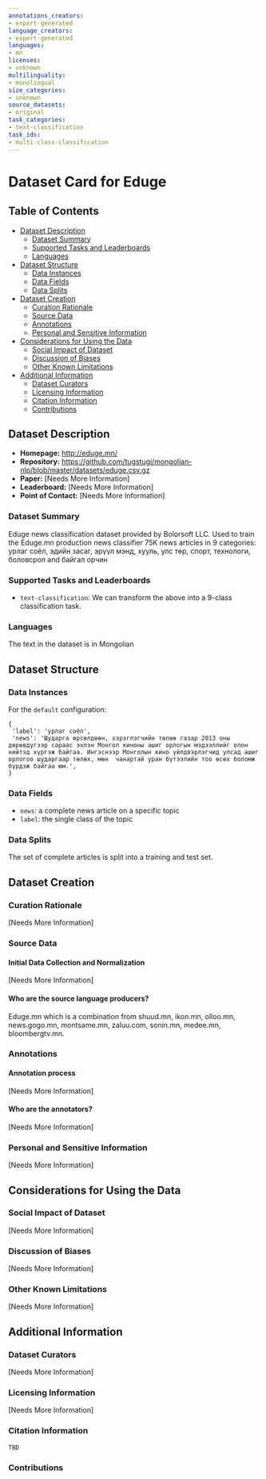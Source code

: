 ```yaml
---
annotations_creators:
- expert-generated
language_creators:
- expert-generated
languages:
- mn
licenses:
- unknown
multilinguality:
- monolingual
size_categories:
- unknown
source_datasets:
- original
task_categories:
- text-classification
task_ids:
- multi-class-classification
---
```



# Dataset Card for Eduge

## Table of Contents
- [Dataset Description](#dataset-description)
  - [Dataset Summary](#dataset-summary)
  - [Supported Tasks and Leaderboards](#supported-tasks-and-leaderboards)
  - [Languages](#languages)
- [Dataset Structure](#dataset-structure)
  - [Data Instances](#data-instances)
  - [Data Fields](#data-fields)
  - [Data Splits](#data-splits)
- [Dataset Creation](#dataset-creation)
  - [Curation Rationale](#curation-rationale)
  - [Source Data](#source-data)
  - [Annotations](#annotations)
  - [Personal and Sensitive Information](#personal-and-sensitive-information)
- [Considerations for Using the Data](#considerations-for-using-the-data)
  - [Social Impact of Dataset](#social-impact-of-dataset)
  - [Discussion of Biases](#discussion-of-biases)
  - [Other Known Limitations](#other-known-limitations)
- [Additional Information](#additional-information)
  - [Dataset Curators](#dataset-curators)
  - [Licensing Information](#licensing-information)
  - [Citation Information](#citation-information)
  - [Contributions](#contributions)

## Dataset Description

- **Homepage:** http://eduge.mn/
- **Repository:** https://github.com/tugstugi/mongolian-nlp/blob/master/datasets/eduge.csv.gz
- **Paper:** [Needs More Information]
- **Leaderboard:** [Needs More Information]
- **Point of Contact:** [Needs More Information]

### Dataset Summary

Eduge news classification dataset provided by Bolorsoft LLC. Used to train the Eduge.mn production news classifier
75K news articles in 9 categories: урлаг соёл, эдийн засаг, эрүүл мэнд, хууль, улс төр, спорт, технологи, боловсрол and байгал орчин

### Supported Tasks and Leaderboards

- `text-classification`: We can transform the above into a 9-class classification task.

### Languages

The text in the dataset is in Mongolian

## Dataset Structure

### Data Instances

For the `default` configuration:
```
{
 'label': 'урлаг соёл',
 'news': 'Шударга өрсөлдөөн, хэрэглэгчийн төлөө газар 2013 оны дөрөвдүгээр сараас эхлэн Монгол киноны ашиг орлогын мэдээллийг олон нийтэд хүргэж байгаа. Ингэснээр Монголын кино үйлдвэрлэгчид улсад ашиг орлогоо шударгаар төлөх, мөн  чанартай уран бүтээлийн тоо өсөх боломж бүрдэж байгаа юм.',
}
```

### Data Fields

- `news`: a complete news article on a specific topic
- `label`: the single class of the topic

### Data Splits

The set of complete articles is split into a training and test set. 

## Dataset Creation

### Curation Rationale

[Needs More Information]

### Source Data

#### Initial Data Collection and Normalization

[Needs More Information]

#### Who are the source language producers?

Eduge.mn which is a combination from shuud.mn, ikon.mn, olloo.mn, news.gogo.mn, montsame.mn, zaluu.com, sonin.mn, medee.mn, bloombergtv.mn.

### Annotations

#### Annotation process

[Needs More Information]

#### Who are the annotators?

[Needs More Information]

### Personal and Sensitive Information

[Needs More Information]

## Considerations for Using the Data

### Social Impact of Dataset

[Needs More Information]

### Discussion of Biases

[Needs More Information]

### Other Known Limitations

[Needs More Information]

## Additional Information

### Dataset Curators

[Needs More Information]

### Licensing Information

[Needs More Information]

### Citation Information

```
TBD
```

### Contributions

